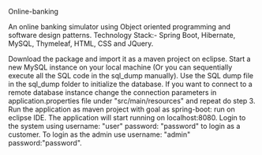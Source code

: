 Online-banking

An online banking simulator using Object oriented programming and software design patterns. Technology Stack:- Spring Boot, Hibernate, MySQL, Thymeleaf, HTML, CSS and JQuery.

Download the package and import it as a maven project on eclipse.
Start a new MySQL instance on your local machine (Or you can sequentially execute all the SQL code in the sql_dump manually).
Use the SQL dump file in the sql_dump folder to initialize the database.
If you want to connect to a remote database instance change the connection parameters in application.properties file under "src/main/resources" and repeat do step 3.
Run the application as maven project with goal as spring-boot: run on eclipse IDE.
The application will start running on localhost:8080.
Login to the system using username: "user" password: "password" to login as a customer. To login as the admin use username: "admin" password:"password".
